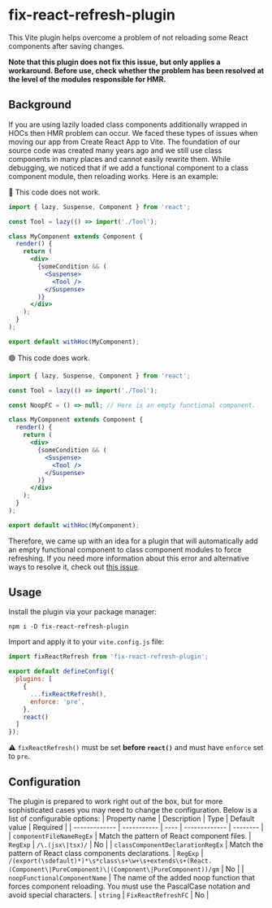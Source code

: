 # fix-react-refresh-plugin
This Vite plugin helps overcome a problem of not reloading some React components after saving changes.

**Note that this plugin does not fix this issue, but only applies a workaround. Before use, check whether the problem has been resolved at the level of the modules responsible for HMR.**

## Background
If you are using lazily loaded class components additionally wrapped in HOCs then HMR problem can occur. We faced these types of issues when moving our app from Create React App to Vite. The foundation of our source code was created many years ago and we still use class components in many places and cannot easily rewrite them. While debugging, we noticed that if we add a functional component to a class component module, then reloading works. Here is an example:

🔴 This code does not work.
```jsx
import { lazy, Suspense, Component } from 'react';

const Tool = lazy(() => import('./Tool');

class MyComponent extends Component {
  render() {
    return (
      <div>
        {someCondition && (
          <Suspense>
            <Tool />
          </Suspense>
        )}
      </div>
    );
  }
);

export default withHoc(MyComponent);
```
🟢 This code does work.
```jsx
import { lazy, Suspense, Component } from 'react';

const Tool = lazy(() => import('./Tool');

const NoopFC = () => null; // Here is an empty functional component.

class MyComponent extends Component {
  render() {
    return (
      <div>
        {someCondition && (
          <Suspense>
            <Tool />
          </Suspense>
        )}
      </div>
    );
  }
);

export default withHoc(MyComponent);
```

Therefore, we came up with an idea for a plugin that will automatically add an empty functional component to class component modules to force refreshing. If you need more information about this error and alternative ways to resolve it, check out [this issue](https://github.com/vitejs/vite-plugin-react/issues/133).

## Usage
Install the plugin via your package manager:
```
npm i -D fix-react-refresh-plugin
```
Import and apply it to your `vite.config.js` file:
```js
import fixReactRefresh from 'fix-react-refresh-plugin';

export default defineConfig({
  plugins: [
    {
      ...fixReactRefresh(),
      enforce: 'pre',
    },
    react()
  ]
});
```
⚠️ `fixReactRefresh()` must be set **before `react()`** and must have `enforce` set to `pre`.

## Configuration
The plugin is prepared to work right out of the box, but for more sophisticated cases you may need to change the configuration. Below is a list of configurable options:
| Property name | Description | Type | Default value | Required |
| ------------- | ----------- | ---- | ------------- | -------- |
| `componentFileNameRegEx` | Match the pattern of React component files. | `RegExp` | `/\.(jsx\|tsx)/` | No |
| `classComponentDeclarationRegEx` | Match the pattern of React class components declarations. | `RegExp` | `/(export(\sdefault)*)*\s*class\s+\w+\s+extends\s+(React.(Component\|PureComponent)\|(Component\|PureComponent))/gm` | No |
|  `noopFunctionalComponentName` | The name of the added noop function that forces component reloading. You must use the PascalCase notation and avoid special characters.  | `string` | `FixReactRefreshFC` | No |
